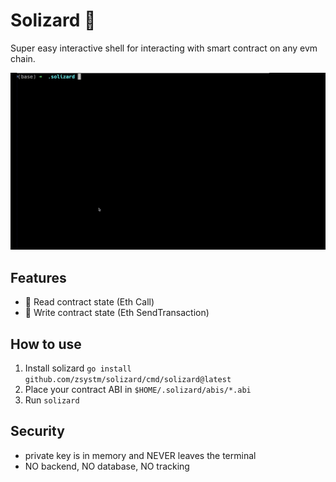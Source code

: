 # Solizard :lizard:

Super easy interactive shell for interacting with smart contract on any evm chain.

<img src="docs/demo.gif" alt="Demo" width="600">

## Features

- :scroll: Read contract state (Eth Call)
- :rocket: Write contract state (Eth SendTransaction)

## How to use

1. Install solizard `go install github.com/zsystm/solizard/cmd/solizard@latest`
2. Place your contract ABI in `$HOME/.solizard/abis/*.abi`
3. Run `solizard`

## Security

- private key is in memory and NEVER leaves the terminal
- NO backend, NO database, NO tracking